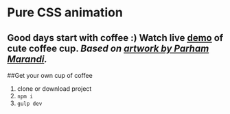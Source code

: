 # Pure CSS animation
Good days start with coffee :) 
Watch live [demo](https://codepen.io/keirafoxy/pen/JgdBVW) of cute coffee cup.
*Based on [artwork by Parham Marandi](https://dribbble.com/shots/6473997-Cute-Cup).*
---------------------

##Get your own cup of coffee
1. clone or download project
2. `npm i`
3. `gulp dev` 